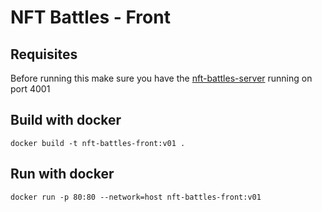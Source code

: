 # NFT Battles - Front

## Requisites

Before running this make sure you have the [nft-battles-server](https://github.com/eum602/rmrk-battles-socket-server) running on port 4001

## Build with docker

```shell
docker build -t nft-battles-front:v01 .
```

## Run with docker

```shel
docker run -p 80:80 --network=host nft-battles-front:v01
```
